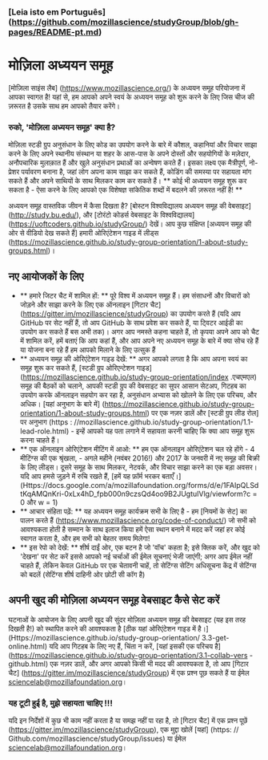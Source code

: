 ### [Leia isto em Português] (https://github.com/mozillascience/studyGroup/blob/gh-pages/README-pt.md)

# मोज़िला अध्ययन समूह

[मोज़िला साइंस लैब] (https://www.mozillascience.org/) के अध्ययन समूह परियोजना में आपका स्वागत है! यहां से, हम आपको अपने स्वयं के अध्ययन समूह को शुरू करने के लिए जिस चीज की ज़रूरत है उसके साथ हम आपको तैयार करेंगे।

### रुको, 'मोज़िला अध्ययन समूह' क्या है?

मोज़िला स्टडी ग्रुप अनुसंधान के लिए कोड का उपयोग करने के बारे में कौशल, कहानियां और विचार साझा करने के लिए अपने स्थानीय संस्थान या शहर के आस-पास के अपने दोस्तों और सहयोगियों के मज़ेदार, अनौपचारिक मुलाक़ात हैं और खुले अनुसंधान प्रथाओं का अन्वेषण करते हैं। इसका लक्ष्य एक मैत्रीपूर्ण, नो-प्रेशर पर्यावरण बनाना है, जहां लोग अपना काम साझा कर सकते हैं, कोडिंग की समस्या पर सहायता मांग सकते हैं और अपने साथियों के साथ मिलकर काम कर सकते हैं। ** कोई भी अध्ययन समूह शुरू कर सकता है - ऐसा करने के लिए आपको एक विशेषज्ञ सांकेतिक शब्दों में बदलने की ज़रूरत नहीं है! **

अध्ययन समूह वास्तविक जीवन में कैसा दिखता है? [बोस्टन विश्वविद्यालय अध्ययन समूह की वेबसाइट] (http://study.bu.edu/), और [टोरंटो कोडर्स वेबसाइट के विश्वविद्यालय] (https://uoftcoders.github.io/studyGroup/) देखें। आप कुछ संक्षिप्त [अध्ययन समूह की ओर से वीडियो देख सकते हैं] हमारी ओरिएंटेशन गाइड में लीड्स (https://mozillascience.github.io/study-group-orientation/1-about-study-groups.html)।


## नए आयोजकों के लिए
* ** हमारे जिटर चैट में शामिल हों: ** पूरे विश्व में अध्ययन समूह हैं। हम संसाधनों और विचारों को जोड़ने और साझा करने के लिए एक ऑनलाइन [गिटार चैट] (https://gitter.im/mozillascience/studyGroup) का उपयोग करते हैं (यदि आप GitHub पर सेट नहीं हैं, तो आप GitHub के साथ प्रवेश कर सकते हैं, या ट्विटर आईडी का उपयोग कर सकते हैं बस अभी तक)। अगर आप नमस्ते कहना चाहते हैं, तो कृपया अपने आप को चैट में शामिल करें, हमें बताएं कि आप कहां हैं, और आप अपने नए अध्ययन समूह के बारे में क्या सोच रहे हैं या योजना बना रहे हैं हम आपको मिलाने के लिए उत्सुक हैं
* ** अध्ययन समूह की ओरिएंटेशन गाइड देखें: ** अगर आपको लगता है कि आप अपना स्वयं का समूह शुरू कर सकते हैं, [स्टडी ग्रुप ओरिएन्टेशन गाइड] (https://mozillascience.github.io/study-group-orientation/index .एचएमएल) समूह की बैठकों को चलाने, आपकी स्टडी ग्रुप की वेबसाइट का सुपर आसान सेटअप, गिटहब का उपयोग करके ऑनलाइन सहयोग कर रहा है, अनुसंधान अभ्यास को खोलने के लिए एक परिचय, और अधिक। [यहां अनुभाग के बारे में] (https://mozillascience.github.io/study-group-orientation/1-about-study-groups.html) पर एक नज़र डालें और [स्टडी ग्रुप लीड रोल] पर अनुभाग (https : //mozillascience.github.io/study-group-orientation/1.1-lead-role.html) - इन्हें आपको यह पता लगाने में सहायता करनी चाहिए कि क्या आप समूह शुरू करना चाहते हैं।
* ** एक ऑनलाइन ओरिएंटेशन मीटिंग में आओ: ** हम एक ऑनलाइन ओरिएंटेशन चल रहे होंगे - 4 मीटिंग्स की एक श्रृंखला, - अगले महीने (नवंबर 2016!) और 2017 के जनवरी में नए समूह की बिक्री के लिए लीड्स। दूसरे समूह के साथ मिलकर, नेटवर्क, और विचार साझा करने का एक बड़ा अवसर। यदि आप हमसे जुड़ने में रुचि रखते हैं, [हमें यह फ़ॉर्म भरकर बताएँ।] (Https://docs.google.com/a/mozillafoundation.org/forms/d/e/1FAIpQLSdtKqAMQnKri-0xLx4hD_fpb000n9czsQd4oo9B2JUgtuIVlg/viewform?c = 0 और w = 1)
* ** आचार संहिता पढ़ें: ** यह अध्ययन समूह कार्यक्रम सभी के लिए है - हम [नियमों के सेट] का पालन करते हैं (https://www.mozillascience.org/code-of-conduct/) जो सभी को आवश्यकता होती है सम्मान के साथ इलाज किया हमें ऐसा स्थान बनाने में मदद करें जहां हर कोई स्वागत करता है, और हम सभी को बेहतर समय मिलेगा!
* ** इस रेपो को देखें: ** शीर्ष दाईं ओर, एक बटन है जो 'वॉच' कहता है; इसे क्लिक करें, और खुद को 'देखना' पर सेट करें इससे आपको नई चर्चाओं की ईमेल सूचनाएं भेजी जाएंगी; अगर आप ईमेल नहीं चाहते हैं, लेकिन केवल GitHub पर एक चेतावनी चाहें, तो सेटिंग्स सेटिंग अधिसूचना केंद्र में सेटिंग्स को बदलें (सेटिंग्स शीर्ष दाहिनी ओर छोटी सी कॉग है)
 
## अपनी खुद की मोज़िला अध्ययन समूह वेबसाइट कैसे सेट करें

घटनाओं के आयोजन के लिए अपनी खुद की सुंदर मोज़िला अध्ययन समूह की वेबसाइट (यह इस तरह दिखती है!) को स्थापित करने की आवश्यकता है [ठीक यहां ओरिएंटेशन गाइड में है।] (Https://mozillascience.github.io/study-group-orientation/ 3.3-get-online.html) यदि आप गिटहब के लिए नए हैं, चिंता न करें, [यहां इसकी एक परिचय है] (https://mozillascience.github.io/study-group-orientation/3.1-collab-vers -github.html) एक नज़र डालें, और अगर आपको किसी भी मदद की आवश्यकता है, तो आप [गिटार चैट] (https://gitter.im/mozillascience/studyGroup) में एक प्रश्न पूछ सकते हैं या ईमेल sciencelab@mozillafoundation.org।

### यह टूटी हुई है, मुझे सहायता चाहिए !!!

यदि इन निर्देशों में कुछ भी काम नहीं करता है या समझ नहीं पा रहा है, तो [गिटार चैट] में एक प्रश्न पूछें (https://gitter.im/mozillascience/studyGroup), एक मुद्दा खोलें [यहां] (https: // Github.com/mozillascience/studyGroup/issues) या ईमेल sciencelab@mozillafoundation.org।
